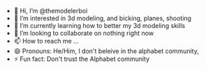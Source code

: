- 👋 Hi, I’m @themodelerboi
- 👀 I’m interested in 3d modeling, and bicking, planes, shooting
- 🌱 I’m currently learning how to better my 3d modeling skills
- 💞️ I’m looking to collaborate on nothing right now
- 📫 How to reach me ...
- 😄 Pronouns: He/Him, I don't beleive in the alphabet community, 
- ⚡ Fun fact: Don't trust the Alphabet community

<!---
themodelerboi/themodelerboi is a ✨ special ✨ repository because its `README.md` (this file) appears on your GitHub profile.
You can click the Preview link to take a look at your changes.
--->
